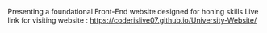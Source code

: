 Presenting a foundational Front-End website designed for honing skills
Live link for visiting website : https://coderislive07.github.io/University-Website/
